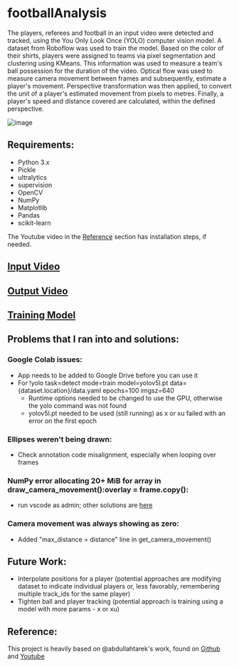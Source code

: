 # footballAnalysis
The players, referees and football in an input video were detected and tracked, using the You Only Look Once (YOLO) computer vision model. A dataset from Roboflow was used to train the model. Based on the color of their shirts, players were assigned to teams via pixel segmentation and clustering using KMeans. This information was used to measure a team's ball possession for the duration of the video. Optical flow was used to measure camera movement between frames and subsequently, estimate a player's movement. Perspective transformation was then applied, to convert the unit of a player's estimated movement from pixels to metres. Finally, a player's speed and  distance covered are calculated, within the defined perspective.

![image](https://github.com/ksarkara/footballAnalysis/assets/113844617/1f52c590-e0a7-4b4f-9f13-5047623ad377)

## Requirements:
- Python 3.x
- Pickle
- ultralytics
- supervision
- OpenCV
- NumPy
- Matplotlib
- Pandas
- scikit-learn
  
The Youtube video in the [Reference](https://github.com/ksarkara/footballAnalysis/blob/main/README.md#reference) section has installation steps, if needed.

## [Input Video](https://drive.google.com/file/d/1g_3Udg9BxMUkl_4EPLTd345vn8zzPpI4/view?usp=sharing)

## [Output Video](https://drive.google.com/file/d/1pLKxrznguuYUiTf1AmH3J61x5pBZGDqn/view?usp=sharing)

## [Training Model](https://drive.google.com/file/d/14R-DaMKO4PjsI04aDBjP6lnUzvDAixad/view?usp=sharing)

## Problems that I ran into and solutions:
### Google Colab issues:
- App needs to be added to Google Drive before you can use it
- For !yolo task=detect mode=train model=yolov5l.pt data={dataset.location}/data.yaml epochs=100 imgsz=640
  - Runtime options needed to be changed to use the GPU, otherwise the yolo command was not found
  - yolov5l.pt needed to be used (still running) as x or xu failed with an error on the first epoch

### Ellipses weren't being drawn:
- Check annotation code misalignment, especially when looping over frames

### NumPy error allocating 20+ MiB for array in draw_camera_movement():overlay = frame.copy():
- run vscode as admin; other solutions are [here](https://stackoverflow.com/questions/57507832/unable-to-allocate-array-with-shape-and-data-type)

### Camera movement was always showing as zero:
- Added "max_distance = distance" line in get_camera_movement()

## Future Work:
- Interpolate positions for a player (potential approaches are modifying dataset to indicate individual players or, less favorably, remembering multiple track_ids for the same player)
- Tighten ball and player tracking (potential approach is training using a model with more params - x or xu)

## Reference:
This project is heavily based on @abdullahtarek's work, found on [Github](https://github.com/abdullahtarek/football_analysis) and [Youtube](https://www.youtube.com/watch?v=neBZ6huolkg)
